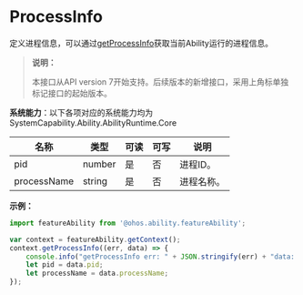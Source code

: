 # ProcessInfo

定义进程信息，可以通过[getProcessInfo](js-apis-inner-app-context.md#contextgetprocessinfo7)获取当前Ability运行的进程信息。

> **说明：**
> 
> 本接口从API version 7开始支持。后续版本的新增接口，采用上角标单独标记接口的起始版本。

**系统能力**：以下各项对应的系统能力均为SystemCapability.Ability.AbilityRuntime.Core

| 名称 | 类型 | 可读 | 可写 | 说明 |
| -------- | -------- | -------- | -------- | -------- |
| pid | number | 是 | 否 | 进程ID。 |
| processName | string | 是 | 否 | 进程名称。 |

**示例：**
```ts
import featureAbility from '@ohos.ability.featureAbility';

var context = featureAbility.getContext();
context.getProcessInfo((err, data) => {
    console.info("getProcessInfo err: " + JSON.stringify(err) + "data: " + JSON.stringify(data));
    let pid = data.pid;
    let processName = data.processName;
});
```

